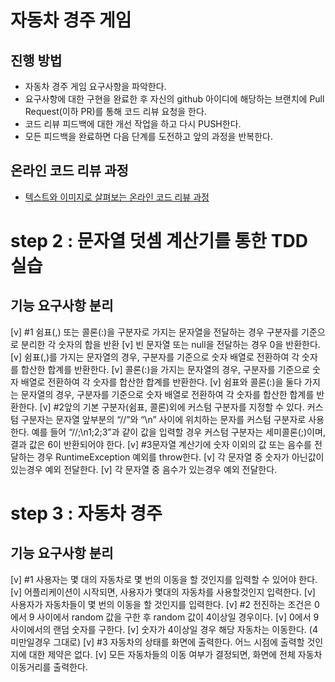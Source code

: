 # 자동차 경주 게임
## 진행 방법
* 자동차 경주 게임 요구사항을 파악한다.
* 요구사항에 대한 구현을 완료한 후 자신의 github 아이디에 해당하는 브랜치에 Pull Request(이하 PR)를 통해 코드 리뷰 요청을 한다.
* 코드 리뷰 피드백에 대한 개선 작업을 하고 다시 PUSH한다.
* 모든 피드백을 완료하면 다음 단계를 도전하고 앞의 과정을 반복한다.

## 온라인 코드 리뷰 과정
* [텍스트와 이미지로 살펴보는 온라인 코드 리뷰 과정](https://github.com/next-step/nextstep-docs/tree/master/codereview)

# step 2 : 문자열 덧셈 계산기를 통한 TDD 실습
## 기능 요구사항 분리
[v] #1 쉼표(,) 또는 콜론(:)을 구분자로 가지는 문자열을 전달하는 경우 구분자를 기준으로 분리한 각 숫자의 합을 반환
    [v] 빈 문자열 또는 null을 전달하는 경우 0을 반환한다.
    [v] 쉼표(,)를 가지는 문자열의 경우, 구분자를 기준으로 숫자 배열로 전환하여 각 숫자를 합산한 합계를 반환한다.
    [v] 콜론(:)을 가지는 문자열의 경우, 구분자를 기준으로 숫자 배열로 전환하여 각 숫자를 합산한 합계를 반환한다.
    [v] 쉼표와 콜론(:)을 둘다 가지는 문자열의 경우, 구분자를 기준으로 숫자 배열로 전환하여 각 숫자를 합산한 합계를 반환한다.
[v] #2앞의 기본 구분자(쉼표, 콜론)외에 커스텀 구분자를 지정할 수 있다. 커스텀 구분자는 문자열 앞부분의 “//”와 “\n” 사이에 위치하는 문자를 커스텀 구분자로 사용한다. 예를 들어 “//;\n1;2;3”과 같이 값을 입력할 경우 커스텀 구분자는 세미콜론(;)이며, 결과 값은 6이 반환되어야 한다.
[v] #3문자열 계산기에 숫자 이외의 값 또는 음수를 전달하는 경우 RuntimeException 예외를 throw한다.
    [v] 각 문자열 중 숫자가 아닌값이 있는경우 예외 전달한다.
    [v] 각 문자열 중 음수가 있는경우 예외 전달한다.

# step 3 : 자동차 경주
## 기능 요구사항 분리
[v] #1 사용자는 몇 대의 자동차로 몇 번의 이동을 할 것인지를 입력할 수 있어야 한다.
    [v] 어플리케이션이 시작되면, 사용자가 몇대의 자동차를 사용할것인지 입력한다.
    [v] 사용자가 자동차들이 몇 번의 이동을 할 것인지를 입력한다.
[v] #2 전진하는 조건은 0에서 9 사이에서 random 값을 구한 후 random 값이 4이상일 경우이다.
    [v] 0에서 9 사이에서의 랜덤 숫자를 구한다.
    [v] 숫자가 4이상일 경우 해당 자동차는 이동한다. (4 미만일경우 그대로)
[v] #3 자동차의 상태를 화면에 출력한다. 어느 시점에 출력할 것인지에 대한 제약은 없다.
    [v] 모든 자동차들의 이동 여부가 결정되면, 화면에 전체 자동차 이동거리를 출력한다.
